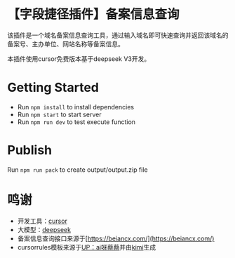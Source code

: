 # 【字段捷径插件】备案信息查询
该插件是一个域名备案信息查询工具，通过输入域名即可快速查询并返回该域名的备案号、主办单位、网站名称等备案信息。

本插件使用cursor免费版本基于deepseek V3开发。


# Getting Started
- Run `npm install` to install dependencies
- Run `npm start` to start server
- Run `npm run dev` to test execute function

# Publish
Run `npm run pack` to create output/output.zip file


# 鸣谢
- 开发工具：[cursor](https://www.cursor.com/)
- 大模型：[deepseek](https://www.deepseek.com/)
- 备案信息查询接口来源于[https://beiancx.com/](https://beiancx.com/)
- cursorrules模板来源于[UP：ai呀蔡蔡](https://space.bilibili.com/3546627946056357)并由[kimi](https://kimi.moonshot.cn/)生成